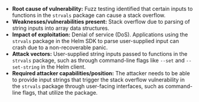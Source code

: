 - **Root cause of vulnerability:** Fuzz testing identified that certain inputs to functions in the `strvals` package can cause a stack overflow.
- **Weaknesses/vulnerabilities present:** Stack overflow due to parsing of string inputs into array data structures.
- **Impact of exploitation:** Denial of service (DoS). Applications using the `strvals` package in the Helm SDK to parse user-supplied input can crash due to a non-recoverable panic.
- **Attack vectors:** User-supplied string inputs passed to functions in the `strvals` package, such as through command-line flags like `--set` and `--set-string` in the Helm client.
- **Required attacker capabilities/position:** The attacker needs to be able to provide input strings that trigger the stack overflow vulnerability in the `strvals` package through user-facing interfaces, such as command-line flags, that utilize the package.